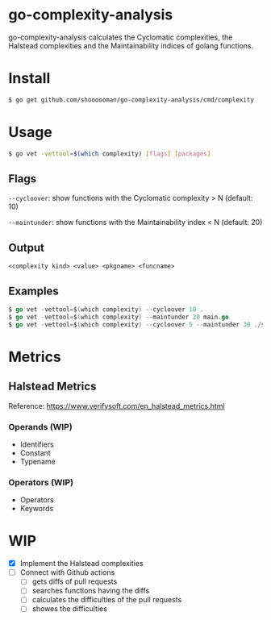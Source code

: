 # go-complexity-analysis
go-complexity-analysis calculates the Cyclomatic complexities, the Halstead complexities and the Maintainability indices of golang functions.

# Install
```sh
$ go get github.com/shoooooman/go-complexity-analysis/cmd/complexity
```

# Usage
```sh
$ go vet -vettool=$(which complexity) [flags] [packages]
```

## Flags
`--cycloover`: show functions with the Cyclomatic complexity > N (default: 10)

`--maintunder`: show functions with the Maintainability index < N (default: 20)

## Output
```
<complexity kind> <value> <pkgname> <funcname>
```

## Examples
```go
$ go vet -vettool=$(which complexity) --cycloover 10 .
$ go vet -vettool=$(which complexity) --maintunder 20 main.go
$ go vet -vettool=$(which complexity) --cycloover 5 --maintunder 30 ./src
```
# Metrics
## Halstead Metrics

Reference: https://www.verifysoft.com/en_halstead_metrics.html

### Operands (WIP)
- Identifiers
- Constant
- Typename

### Operators (WIP)
- Operators
- Keywords


# WIP
- [x] Implement the Halstead complexities
- [ ] Connect with Github actions
    - [ ] gets diffs of pull requests
    - [ ] searches functions having the diffs
    - [ ] calculates the difficulties of the pull requests
    - [ ] showes the difficulties
